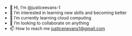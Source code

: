 - 👋 Hi, I’m @justiceevans-1
- 👀 I’m interested in learning new skills and becoming better
- 🌱 I’m currently learning cloud computing
- 💞️ I’m looking to collaborate on anything 
- 📫 How to reach me justicenevans1@gmail.com

<!---
justiceevans-1/justiceevans-1 is a ✨ special ✨ repository because its `README.md` (this file) appears on your GitHub profile.
You can click the Preview link to take a look at your changes.
--->
